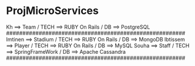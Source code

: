 # ProjMicroServices

Kh ==>  Team / TECH ==> RUBY On Rails / DB ==> PostgreSQL #######################################################
Imtinen ==> Stadium / TECH ==> RUBY On Rails / DB ==> MongoDB 
  Ibtissem ==> Player / TECH ==> RUBY On Rails / DB ==> MySQL 
Souha ==> Staff  / TECH ==> SpringFrameWork / DB ==> Apache Cassandra #######################################################
